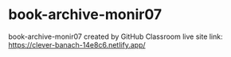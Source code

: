 # book-archive-monir07
book-archive-monir07 created by GitHub Classroom
live site link: https://clever-banach-14e8c6.netlify.app/
